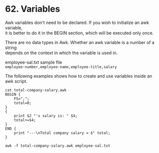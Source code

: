 # 62. Variables

Awk variables don't need to be declared. If you wish to initialize an awk variable,  
it is better to do it in the BEGIN section, which will be executed only once.

There are no data types in Awk. Whether an awk variable is a number of a string  
depends on the context in which the variable is used in.

employee-sal.txt sample file  
`employee-number,employee-name,employee-title,salary`

The following examples shows how to create and use variables inside an awk script.
```
cat total-company-salary.awk
BEGIN {
    FS=",";
    total=0;
}
{
    print $2 "'s salary is: " $4;
    total+=$4;
}
END {
    print "---\nTotal company salary = $" total;
}

awk -f total-company-salary.awk employee-sal.txt
```

